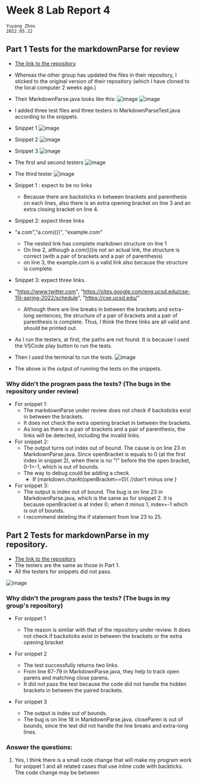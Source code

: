 # Week 8 Lab Report 4
    Yuyang Zhou
    2022.05.22


## Part 1 Tests for the markdownParse for review
* [The link to the repository](https://github.com/jina-leemon/markdown-parser.git)

* Whereas the other group has updated the files in their repository, I sticked to the original version of their repository (which I have cloned to the local computer 2 weeks ago.)
* Their MarkdownParse.java looks like this:
![image](rep_rev1.jpeg)
![image](rep_rev2.jpeg)

* I added three test files and three testers in MarkdownParseTest.java according to the snippets.
* Snippet 1
![image](snippet1.jpeg)
* Snippet 2
![image](snippet2.jpeg)
* Snippet 3
![image](snippet3.jpeg)

* The first and second testers
![image](st12.jpeg)
* The third tester
![image](snippet3T.jpeg)

* Snippet 1 : expect to be no links
    *  Because there are backsticks in between brackets and parenthesis on each lines, also there is an extra opening bracket on line 3 and an extra closing bracket on line 4. 
* Snippet 2: expect three links
*  "a.com","a.com(())", "example.com"
    * The nested link has complete markdown structure on line 1
    * On line 2, although a.com(())is not an actual link, the structure is correct (with a pair of brackets and a pair of parenthesis)
    * on line 3, the example.com is a valid link also because the structure is complete.
* Snippet 3: expect three links.
* "https://www.twitter.com", "https://sites.google.com/eng.ucsd.edu/cse-15l-spring-2022/schedule", "https://cse.ucsd.edu/"   

    * Although there are line breaks in between the brackets and extra-long sentences, the structure of a pair of brackets and a pair of parenthesis is complete. Thus, I think the three links are all valid and should be printed out.


* As I run the testers, at first, the paths are not found. It is because I used the VSCode play button to run the tests.
* Then I used the terminal to run the tests.
![image](reviewfailure.jpeg)
* The above is the output of running the tests on the snippets.

### Why didn't the program pass the tests? (The bugs in the repository under review)

* For snippet 1:
    * The markdownParse under review does not check if backsticks exist in between the brackets.
    * It does not check the extra opening bracket in between the brackets.
    * As long as there is a pair of brackets and a pair of parenthesis, the links will be detected, including the invalid links.
* For snippet 2:
    * The output turns out index out of bound. The cause is on line 23 in MarkdownParse.java. Since openBracket is equals to 0 (at the first index in snippet 2), when there is no "!" before the the open bracket, 0-1=-1, which is out of bounds. 
    * The way to debug could be adding a check. 
        * If (markdown.charAt(openBracket==0){
            //don't minus one
        } 
* For snippet 3:
    * The output is index out of bound. The bug is on line 23 in MarkdownParse.java, which is the same as for snippet 2. It is because openBracket is at index 0; when it minus 1, index=-1 which is out of bounds.
    * I recommend deleting the if statement from line 23 to 25.

## Part 2 Tests for markdownParse in my repository.
* [The link to the repository](https://github.com/yuz120/markdown-parser.git)
* The testers are the same as those in Part 1. 
* All the testers for snippets did not pass.

![image](zijidetest.jpeg)

### Why didn't the program pass the tests? (The bugs in my group's repository)
* For snippet 1
    * The reason is similar with that of the repository under review. It does not check if backsticks exist in between the brackets or the extra opening bracket
   
* For snippet 2
    * The test successfully returns two links.
    * From line 67-79 in MarkdownParse.java, they help to track open parens and matching close parens.
    * It did not pass the test because the code did not handle the hidden brackets in between the paired brackets.
* For snippet 3
    * The output is index out of bounds. 
    * The bug is on line 18 in MarkdownParse.java. closeParen is out of bounds, since the test did not handle the line breaks and extra-long lines.

### Answer the questions:
1. Yes, I think there is a small code change that will make my program work for snippet 1 and all related cases that use inline code with backticks. The code change may be between 



